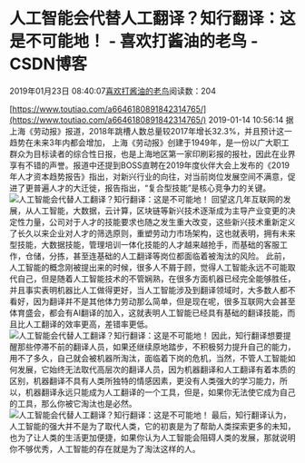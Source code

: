 
# 人工智能会代替人工翻译？知行翻译：这是不可能地！ - 喜欢打酱油的老鸟 - CSDN博客


2019年01月23日 08:40:07[喜欢打酱油的老鸟](https://me.csdn.net/weixin_42137700)阅读数：204


[https://www.toutiao.com/a6646180891842314765/](https://www.toutiao.com/a6646180891842314765/)
2019-01-14 10:56:14
据上海《劳动报》报道，2018年跳槽人数总量较2017年增长32.3%，并且预计这一趋势在未来3年内都会增加， 上海《劳动报》创建于1949年，是一份以广大职工群众为目标读者的综合性日报，也是上海地区第一家印刷彩报的报社，因此在业界享有不错的声誉。报道中还提到BOSS直聘在2019年度伙伴大会上发布的《2019年人才资本趋势报告》指出，对新兴行业的向往，对当前岗位发展空间不满意，促进了更普遍人才的大迁徙，报告指出，“复合型技能”是核心竞争力的关键。
![人工智能会代替人工翻译？知行翻译：这是不可能地！](http://p3.pstatp.com/large/pgc-image/7c7da173e25d4bac9d93993fc0dd1f60)
回望这几年互联网的发展，从人工智能，大数据，云计算，区块链等新兴技术逐渐成为主导产业变更的决定性力量，公司对于人才的技能要求也随之发生重大改变，这些新兴技术重新定义了长久以来企业对人才的筛选原则，重塑劳动力市场架构，这也就表明，拥有未来型技能，大数据技能，管理培训一体化技能的人才越来越抢手，而基础的客服工作，仓储，分拣，甚至连基础的人工翻译等岗位都面临着被淘汰的风险。
此前，人工智能的概念刚被提出来的时候，很多人不屑于顾，觉得人工智能永远不可能取代自己，但是随着人工智能技术的不管娴熟，在很多方面机器已经完全能够胜任，并且事实表明机器比人工做得更好，当人工智能涉及到翻译领域时，大多数人都不看好，因为翻译并不是其他体力劳动那么简单，但是现在呢，很多互联网大会甚至体育盛会，都会有AI翻译的加入，这就表明人工智能已经具有基础的翻译技能，而且比人工翻译的效率更高，差错率更低。
![人工智能会代替人工翻译？知行翻译：这是不可能地！](http://p1.pstatp.com/large/pgc-image/01944d2e7170458f85774d1e0b46518b)
因此，知行翻译想要提醒那些停滞不前的翻译人员，如果还继续原地踏步，不积极努力提升自己的能力，用不了多久，自己就会被机器所淘汰，面临着下岗的危机，当然，不管人工智能如何发展，它始终无法取代高层次的翻译人员，因为机器翻译和人工翻译有着本质的区别，机器翻译不具有人类所独特的情感因素，更没有人类强大的学习能力，所以，机器翻译永远只能成为人工翻译的一个工具，但是，如果你无法使它成为自己的工具，那么你被它淘汰也是必然。
![人工智能会代替人工翻译？知行翻译：这是不可能地！](http://p3.pstatp.com/large/pgc-image/e07f2047c4df46009ed53a26fb4e6bbe)
最后，知行翻译认为，人工智能的强大并不是为了取代人类，它的初衷是为了帮助人类探索更多的未知，也为了让人类的生活更加便捷，如果你认为人工智能会阻碍人类的发展，那就说明你不够优秀，人工智能的存在就是为了淘汰这样的人。

